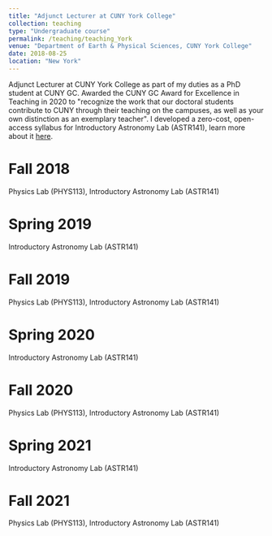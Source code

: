 ```yaml
---
title: "Adjunct Lecturer at CUNY York College"
collection: teaching
type: "Undergraduate course"
permalink: /teaching/teaching_York
venue: "Department of Earth & Physical Sciences, CUNY York College"
date: 2018-08-25
location: "New York"
---
```


Adjunct Lecturer at CUNY York College as part of my duties as a PhD student at CUNY GC. Awarded the CUNY GC Award for Excellence in Teaching in 2020 to "recognize the work that our doctoral students contribute to CUNY through their teaching on the campuses, as well as your own distinction as an exemplary teacher". I developed a zero-cost, open-access syllabus for Introductory Astronomy Lab (ASTR141), learn more about it [here](https://astronomy141.commons.gc.cuny.edu/).

Fall 2018
======
Physics Lab (PHYS113), Introductory Astronomy Lab (ASTR141)

Spring 2019
======
Introductory Astronomy Lab (ASTR141)

Fall 2019
======
Physics Lab (PHYS113), Introductory Astronomy Lab (ASTR141)

Spring 2020
======
Introductory Astronomy Lab (ASTR141)

Fall 2020
======
Physics Lab (PHYS113), Introductory Astronomy Lab (ASTR141)

Spring 2021
======
Introductory Astronomy Lab (ASTR141)

Fall 2021
======
Physics Lab (PHYS113), Introductory Astronomy Lab (ASTR141)
